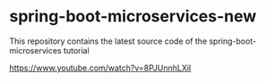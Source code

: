 # spring-boot-microservices-new
This repository contains the latest source code of the spring-boot-microservices tutorial


https://www.youtube.com/watch?v=8PJUnnhLXiI
